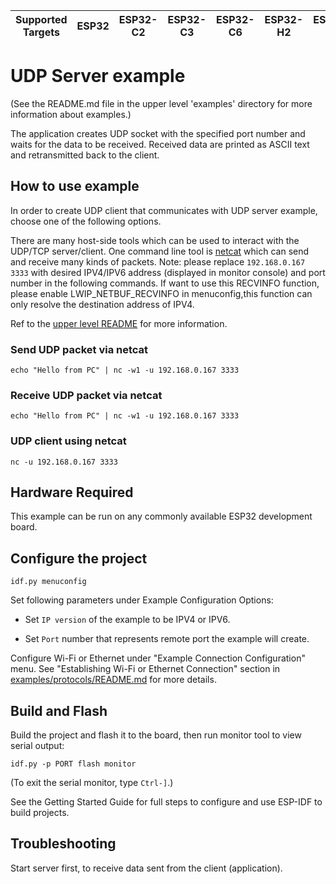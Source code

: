 | Supported Targets | ESP32 | ESP32-C2 | ESP32-C3 | ESP32-C6 | ESP32-H2 | ESP32-S2 | ESP32-S3 |
| ----------------- | ----- | -------- | -------- | -------- | -------- | -------- | -------- |


# UDP Server example

(See the README.md file in the upper level 'examples' directory for more information about examples.)

The application creates UDP socket with the specified port number and waits for the data to be received. Received data are printed as ASCII text and retransmitted back to the client.

## How to use example

In order to create UDP client that communicates with UDP server example, choose one of the following options.

There are many host-side tools which can be used to interact with the UDP/TCP server/client.
One command line tool is [netcat](http://netcat.sourceforge.net) which can send and receive many kinds of packets.
Note: please replace `192.168.0.167 3333` with desired IPV4/IPV6 address (displayed in monitor console) and port number in the following commands.
If want to use this RECVINFO function, please enable LWIP_NETBUF_RECVINFO in menuconfig,this function can only resolve the destination address of IPV4.

Ref to the [upper level README](../README.md#host-tools) for more information.

### Send UDP packet via netcat
```
echo "Hello from PC" | nc -w1 -u 192.168.0.167 3333
```

### Receive UDP packet via netcat
```
echo "Hello from PC" | nc -w1 -u 192.168.0.167 3333
```

### UDP client using netcat
```
nc -u 192.168.0.167 3333
```

## Hardware Required

This example can be run on any commonly available ESP32 development board.

## Configure the project

```
idf.py menuconfig
```

Set following parameters under Example Configuration Options:

* Set `IP version` of the example to be IPV4 or IPV6.

* Set `Port` number that represents remote port the example will create.

Configure Wi-Fi or Ethernet under "Example Connection Configuration" menu. See "Establishing Wi-Fi or Ethernet Connection" section in [examples/protocols/README.md](../../README.md) for more details.

## Build and Flash

Build the project and flash it to the board, then run monitor tool to view serial output:

```
idf.py -p PORT flash monitor
```

(To exit the serial monitor, type ``Ctrl-]``.)

See the Getting Started Guide for full steps to configure and use ESP-IDF to build projects.


## Troubleshooting

Start server first, to receive data sent from the client (application).
